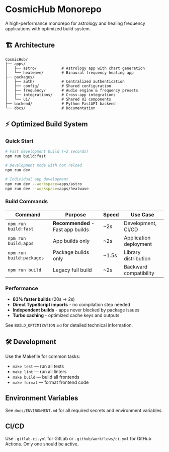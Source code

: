 # CosmicHub Monorepo

A high-performance monorepo for astrology and healing frequency applications with optimized build system.

## 🏗️ Architecture

```
CosmicHub/
├── apps/
│   ├── astro/           # Astrology app with chart generation
│   └── healwave/        # Binaural frequency healing app
├── packages/
│   ├── auth/            # Centralized authentication
│   ├── config/          # Shared configuration
│   ├── frequency/       # Audio engine & frequency presets
│   ├── integrations/    # Cross-app integrations
│   └── ui/              # Shared UI components
├── backend/             # Python FastAPI backend
└── docs/                # Documentation
```

## ⚡ Optimized Build System

### Quick Start
```bash
# Fast development build (~2 seconds)
npm run build:fast

# Development mode with hot reload  
npm run dev

# Individual app development
npm run dev --workspace=apps/astro
npm run dev --workspace=apps/healwave
```

### Build Commands
| Command | Purpose | Speed | Use Case |
|---------|---------|-------|----------|
| `npm run build:fast` | **Recommended** - Fast app builds | ~2s | Development, CI/CD |
| `npm run build:apps` | App builds only | ~2s | Application deployment |
| `npm run build:packages` | Package builds only | ~1.5s | Library distribution |
| `npm run build` | Legacy full build | ~2s | Backward compatibility |

### Performance
- **83% faster builds** (20s → 2s)
- **Direct TypeScript imports** - no compilation step needed
- **Independent builds** - apps never blocked by package issues
- **Turbo caching** - optimized cache keys and outputs

See `BUILD_OPTIMIZATION.md` for detailed technical information.

## 🛠️ Development

Use the Makefile for common tasks:
- `make test` — run all tests
- `make lint` — run all linters
- `make build` — build all frontends
- `make format` — format frontend code

## Environment Variables
See `docs/ENVIRONMENT.md` for all required secrets and environment variables.

## CI/CD
Use `.gitlab-ci.yml` for GitLab or `.github/workflows/ci.yml` for GitHub Actions. Only one should be active.
